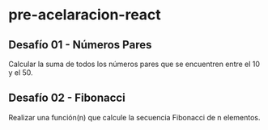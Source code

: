 # pre-acelaracion-react
## Desafío 01 - Números Pares
Calcular la suma de todos los números pares que se encuentren entre el 10 y el 50.
## Desafío 02 - Fibonacci
Realizar una función(n) que calcule la secuencia Fibonacci de n elementos.